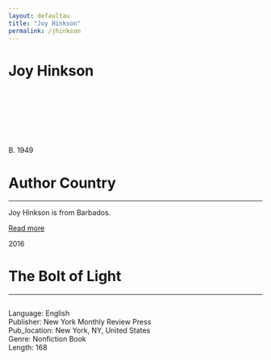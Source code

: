 ```yaml
---
layout: defaultau
title: "Joy Hinkson"
permalink: /jhinkson
---
```

<!-- partial:index.partial.html -->
<div class="content">
    <h1>Joy Hinkson</h1>
    <div class="quote">
        <div><img src="" class="logo"></div>
    </div>
    <div class="timeline">
        <div style="padding-bottom:100px;"></div>
        <div class="block">
            <div class="date right"><p class="right">B. 1949 </p></div>
            <div class="dot"></div>
            <div class="left first">
                <h1>Author Country</h1><hr>
            <p>Joy Hinkson is from Barbados.</p>
                <a href=""_blank">Read more</a>
            </div>
        </div>
        <div class="block">
            <div class="date left"><p class="left">2016</p></div>
            <div class="dot"></div>
            <div class="right">
                <h1>The Bolt of Light</h1><hr>
                <p><img src=""></p>
                <p>
                Language: English<br/>
                Publisher: New York Monthly Review Press<br/>
                Pub_location: New York, NY, United States<br/>
                Genre: Nonfiction Book<br/>
                Length: 168 <br/>                   </p>
            </div>
        </div>
       
